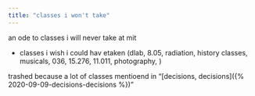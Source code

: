```yaml
---
title: "classes i won't take"
---
```

an ode to classes i will never take at mit

- classes i wish i could hav etaken (dlab, 8.05, radiation, history classes, musicals, 036, 15.276, 11.011, photography, )

trashed because a lot of classes mentioend in “[decisions, decisions]({% 2020-09-09-decisions-decisions %})”